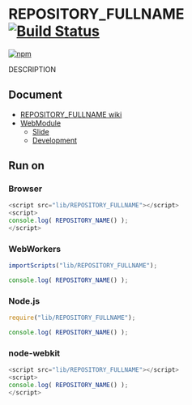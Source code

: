 # REPOSITORY_FULLNAME [![Build Status](https://travis-ci.org/GITHUB_USER_NAME/REPOSITORY_FULLNAME.png)](http://travis-ci.org/GITHUB_USER_NAME/REPOSITORY_FULLNAME)

[![npm](https://nodei.co/npm/GITHUB_USER_NAME.LOWER_REPOSITORY_FULLNAME.png?downloads=true&stars=true)](https://nodei.co/npm/GITHUB_USER_NAME.LOWER_REPOSITORY_FULLNAME/)

DESCRIPTION

## Document

- [REPOSITORY_FULLNAME wiki](https://github.com/GITHUB_USER_NAME/REPOSITORY_FULLNAME/wiki/REPOSITORY_NAME)
- [WebModule](https://github.com/uupaa/WebModule)
    - [Slide](http://uupaa.github.io/Slide/slide/WebModule/index.html)
    - [Development](https://github.com/uupaa/WebModule/wiki/Development)

## Run on

### Browser

```js
<script src="lib/REPOSITORY_FULLNAME"></script>
<script>
console.log( REPOSITORY_NAME() );
</script>
```

### WebWorkers

```js
importScripts("lib/REPOSITORY_FULLNAME");

console.log( REPOSITORY_NAME() );
```

### Node.js

```js
require("lib/REPOSITORY_FULLNAME");

console.log( REPOSITORY_NAME() );
```

### node-webkit

```js
<script src="lib/REPOSITORY_FULLNAME"></script>
<script>
console.log( REPOSITORY_NAME() );
</script>
```

